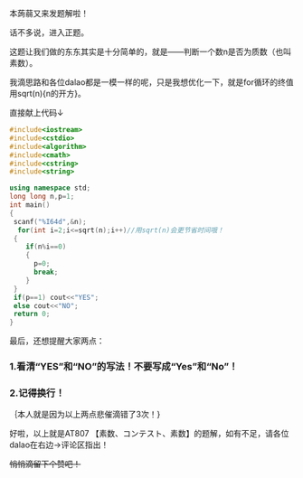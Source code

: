 本蒟蒻又来发题解啦！

话不多说，进入正题。

这题让我们做的东东其实是十分简单的，就是——判断一个数n是否为质数（也叫素数）。

我滴思路和各位dalao都是一模一样的呢，只是我想优化一下，就是for循环的终值用sqrt(n){n的开方}。

直接献上代码↓
```cpp
#include<iostream>
#include<cstdio>
#include<algorithm>
#include<cmath>
#include<cstring>
#include<string>

using namespace std;
long long n,p=1;
int main()
{
 scanf("%I64d",&n);
  for(int i=2;i<=sqrt(n);i++)//用sqrt(n)会更节省时间哦！
 {
    if(n%i==0) 
    {
      p=0;
      break;
    }
 }
 if(p==1) cout<<"YES";
 else cout<<"NO";
 return 0;
}

```

最后，还想提醒大家两点：

### 1.看清“YES”和“NO”的写法！不要写成“Yes”和“No”！

### 2.记得换行！

｛本人就是因为以上两点悲催滴错了3次！}

好啦，以上就是AT807 【素数、コンテスト、素数】的题解，如有不足，请各位dalao在右边→评论区指出！

~~悄悄滴留下个赞吧！~~